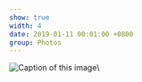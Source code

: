 ```yaml
---
show: true
width: 4
date: 2019-01-11 00:01:00 +0800
group: Photos
---
```

<div>
  <img data-src="https://firebasestorage.googleapis.com/v0/b/academic-website-d2e05.firebasestorage.app/o/im3.jpeg?alt=media&token=6bdaf439-5c3b-4be3-9f21-8e57db3ecbdf" class="lazy w-100 rounded" src="{{ '/assets/images/empty_300x200.png' | relative_url }}" data-toggle="tooltip" data-placement="top" title="Caption of this image">\
</div>


